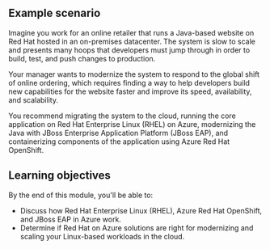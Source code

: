## Example scenario

Imagine you work for an online retailer that runs a Java-based website on Red Hat hosted in an on-premises datacenter. The system is slow to scale and presents many hoops that developers must jump through in order to build, test, and push changes to production.

Your manager wants to modernize the system to respond to the global shift of online ordering, which requires finding a way to help developers build new capabilities for the website faster and improve its speed, availability, and scalability.

You recommend migrating the system to the cloud, running the core application on Red Hat Enterprise Linux (RHEL) on Azure, modernizing the Java with JBoss Enterprise Application Platform (JBoss EAP), and containerizing components of the application using Azure Red Hat OpenShift.

## Learning objectives

By the end of this module, you'll be able to:

- Discuss how Red Hat Enterprise Linux (RHEL), Azure Red Hat OpenShift, and JBoss EAP in Azure work.
- Determine if Red Hat on Azure solutions are right for modernizing and scaling your Linux-based workloads in the cloud.
